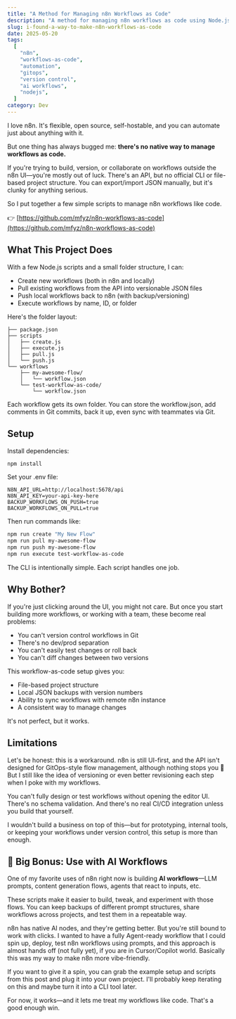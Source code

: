 ```yaml
---
title: "A Method for Managing n8n Workflows as Code"
description: "A method for managing n8n workflows as code using Node.js scripts is presented, enabling version control, local backups, and easier management of complex or AI-driven automations."
slug: i-found-a-way-to-make-n8n-workflows-as-code
date: 2025-05-20
tags:
  [
    "n8n",
    "workflows-as-code",
    "automation",
    "gitops",
    "version control",
    "ai workflows",
    "nodejs",
  ]
category: Dev
---
```


I love n8n. It's flexible, open source, self-hostable, and you can automate just about anything with it.

But one thing has always bugged me: **there's no native way to manage workflows as code.**

If you're trying to build, version, or collaborate on workflows outside the n8n UI—you're mostly out of luck. There's an API, but no official CLI or file-based project structure. You can export/import JSON manually, but it's clunky for anything serious.

So I put together a few simple scripts to manage n8n workflows like code.

👉 [https://github.com/mfyz/n8n-workflows-as-code](https://github.com/mfyz/n8n-workflows-as-code)

## What This Project Does

With a few Node.js scripts and a small folder structure, I can:

- Create new workflows (both in n8n and locally)
- Pull existing workflows from the API into versionable JSON files
- Push local workflows back to n8n (with backup/versioning)
- Execute workflows by name, ID, or folder

Here's the folder layout:

```
├── package.json
├── scripts
│   ├── create.js
│   ├── execute.js
│   ├── pull.js
│   └── push.js
└── workflows
    ├── my-awesome-flow/
    │   └── workflow.json
    └── test-workflow-as-code/
        └── workflow.json
```

Each workflow gets its own folder. You can store the workflow.json, add comments in Git commits, back it up, even sync with teammates via Git.

## Setup

Install dependencies:

```bash
npm install
```

Set your .env file:

```
N8N_API_URL=http://localhost:5678/api
N8N_API_KEY=your-api-key-here
BACKUP_WORKFLOWS_ON_PUSH=true
BACKUP_WORKFLOWS_ON_PULL=true
```

Then run commands like:

```bash
npm run create "My New Flow"
npm run pull my-awesome-flow
npm run push my-awesome-flow
npm run execute test-workflow-as-code
```

The CLI is intentionally simple. Each script handles one job.

## Why Bother?

If you're just clicking around the UI, you might not care. But once you start building more workflows, or working with a team, these become real problems:

- You can't version control workflows in Git
- There's no dev/prod separation
- You can't easily test changes or roll back
- You can't diff changes between two versions

This workflow-as-code setup gives you:

- File-based project structure
- Local JSON backups with version numbers
- Ability to sync workflows with remote n8n instance
- A consistent way to manage changes

It's not perfect, but it works.

## Limitations

Let's be honest: this is a workaround. n8n is still UI-first, and the API isn't designed for GitOps-style flow management, although nothing stops you 🙂 But I still like the idea of versioning or even better revisioning each step when I poke with my workflows.

You can't fully design or test workflows without opening the editor UI. There's no schema validation. And there's no real CI/CD integration unless you build that yourself.

I wouldn't build a business on top of this—but for prototyping, internal tools, or keeping your workflows under version control, this setup is more than enough.

## 🤩 Big Bonus: Use with AI Workflows

One of my favorite uses of n8n right now is building **AI workflows**—LLM prompts, content generation flows, agents that react to inputs, etc.

These scripts make it easier to build, tweak, and experiment with those flows. You can keep backups of different prompt structures, share workflows across projects, and test them in a repeatable way.

n8n has native AI nodes, and they're getting better. But you're still bound to work with clicks. I wanted to have a fully Agent-ready workflow that I could spin up, deploy, test n8n workflows using prompts, and this approach is almost hands off (not fully yet), if you are in Cursor/Copilot world. Basically this was my way to make n8n more vibe-friendly.

If you want to give it a spin, you can grab the example setup and scripts from this post and plug it into your own project. I'll probably keep iterating on this and maybe turn it into a CLI tool later.

For now, it works—and it lets me treat my workflows like code. That's a good enough win.
